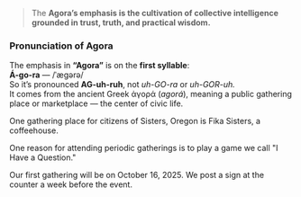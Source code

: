 > The **Agora’s emphasis is the cultivation of collective intelligence grounded in trust, truth, and practical wisdom.**

### Pronunciation of Agora
The emphasis in **“Agora”** is on the **first syllable**:  
**Á-go-ra** — /ˈæɡərə/  
So it’s pronounced **AG-uh-ruh**, not _uh-GO-ra_ or _uh-GOR-uh._  
It comes from the ancient Greek ἀγορά (_agorá_), meaning a public gathering place or marketplace — the center of civic life.

One gathering place for citizens of Sisters, Oregon is Fika Sisters, a coffeehouse.

One reason for attending periodic gatherings is to play a game we call "I Have a Question."

Our first gathering will be on October 16, 2025. We post a sign at the counter a week before the event.
